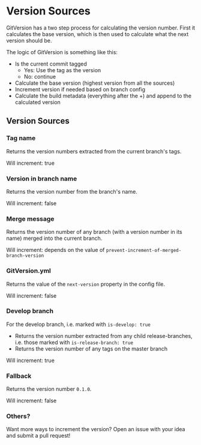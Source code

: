 # Version Sources
GitVersion has a two step process for calculating the version number. First it calculates the base version, which is then used to calculate what the next version should be.

The logic of GitVersion is something like this:

 - Is the current commit tagged
   - Yes: Use the tag as the version
   - No: continue
 - Calculate the base version (highest version from all the sources)
 - Increment version if needed based on branch config
 - Calculate the build metadata (everything after the +) and append to the calculated version

## Version Sources
### Tag name
Returns the version numbers extracted from the current branch's tags.

Will increment: true

### Version in branch name
Returns the version number from the branch's name.

Will increment: false

### Merge message
Returns the version number of any branch (with a version number in its name) merged into the current branch.

Will increment: depends on the value of `prevent-increment-of-merged-branch-version`

### GitVersion.yml
Returns the value of the `next-version` property in the config file.

Will increment: false

### Develop branch
For the develop branch, i.e. marked with `is-develop: true`
- Returns the version number extracted from any child release-branches, i.e. those marked with `is-release-branch: true`
- Returns the version number of any tags on the master branch

Will increment: true 

### Fallback
Returns the version number `0.1.0`.

Will increment: false

### Others?
Want more ways to increment the version? Open an issue with your idea and submit a pull request!
